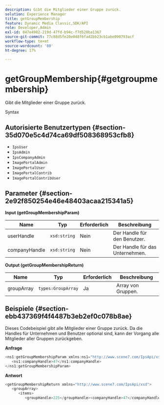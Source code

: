 ```yaml
---
description: Gibt die Mitglieder einer Gruppe zurück.
solution: Experience Manager
title: getGroupMembership
feature: Dynamic Media Classic,SDK/API
role: Developer,Admin
exl-id: 847e4982-219d-47fd-b94c-f7d520ba1367
source-git-commit: 77c88d5fe20e048f6fad2bb23cb1abe090793acf
workflow-type: tm+mt
source-wordcount: '80'
ht-degree: 17%

---
```


# getGroupMembership{#getgroupmembership}

Gibt die Mitglieder einer Gruppe zurück.

Syntax

## Autorisierte Benutzertypen {#section-35d070e5c4d74ca69df508368953cfb8}

* `IpsUser`
* `IpsAdmin`
* `IpsCompanyAdmin`
* `ImagePortalAdmin`
* `ImagePortalUser`
* `ImagePortalContrib`
* `ImagePortalContribUser`

## Parameter {#section-2e92f850254e46e48403acaa215341a5}

**Input (getGroupMembershipParam)**

| Name | Typ | Erforderlich | Beschreibung |
|---|---|---|---|
| userHandle | `xsd:string` | Nein | Der Handle für den Benutzer. |
| companyHandle | `xsd:string` | Nein | Der Handle für das Unternehmen. |

**Output (getGroupMembershipReturn)**

| Name | Typ | Erforderlich | Beschreibung |
|---|---|---|---|
| groupArray | `types:GroupArray` | Ja | Array von Gruppen. |

## Beispiele {#section-ebb437369f4f4487b3eb2ef0c078b8ae}

Dieses Codebeispiel gibt alle Mitglieder einer Gruppe zurück. Da die Handles für Unternehmen und Benutzer optional sind, kann der Vorgang alle Mitglieder aller Gruppen zurückgeben.

**Anfrage**

```java
<ns1:getGroupMembershipParam xmlns:ns1="http://www.scene7.com/IpsApi/xsd">
   <ns1:companyHandle>47</ns1:companyHandle>
</ns1:getGroupMembershipParam>
```

**Antwort**

```java
<getGroupMembershipReturn xmlns="http://www.scene7.com/IpsApi/xsd">
   <groupArray>
      <items>
         <groupHandle>225</groupHandle><companyHandle>47</companyHandle><name>MyGroup</name><isSystemDefined>false</isSystemDefined></items></groupArray></getGroupMembershipReturn>
```
